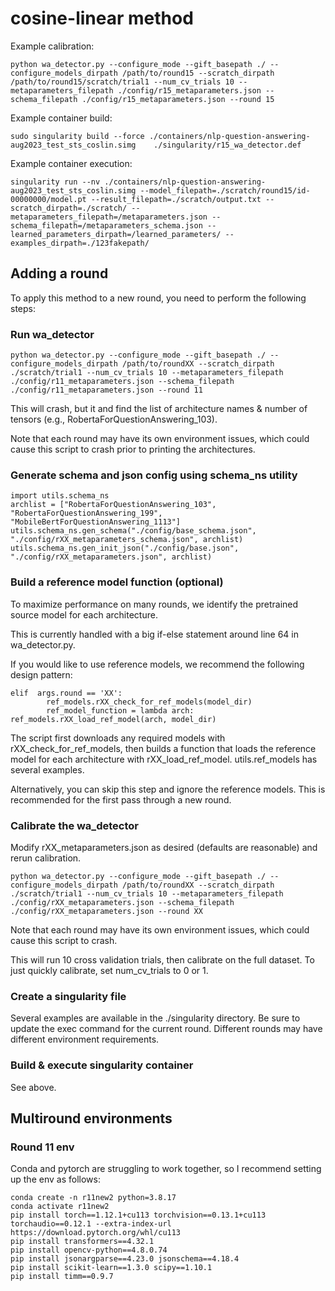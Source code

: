 # cosine-linear method

Example calibration: 
```
python wa_detector.py --configure_mode --gift_basepath ./ --configure_models_dirpath /path/to/round15 --scratch_dirpath /path/to/round15/scratch/trial1 --num_cv_trials 10 --metaparameters_filepath ./config/r15_metaparameters.json --schema_filepath ./config/r15_metaparameters.json --round 15
```

Example container build: 
```
sudo singularity build --force ./containers/nlp-question-answering-aug2023_test_sts_coslin.simg    ./singularity/r15_wa_detector.def
```

Example container execution: 
```
singularity run --nv ./containers/nlp-question-answering-aug2023_test_sts_coslin.simg --model_filepath=./scratch/round15/id-00000000/model.pt --result_filepath=./scratch/output.txt --scratch_dirpath=./scratch/ --metaparameters_filepath=/metaparameters.json --schema_filepath=/metaparameters_schema.json --learned_parameters_dirpath=/learned_parameters/ --examples_dirpath=./123fakepath/
```

## Adding a round
To apply this method to a new round, you need to perform the following steps:

### Run wa_detector
```
python wa_detector.py --configure_mode --gift_basepath ./ --configure_models_dirpath /path/to/roundXX --scratch_dirpath ./scratch/trial1 --num_cv_trials 10 --metaparameters_filepath ./config/r11_metaparameters.json --schema_filepath ./config/r11_metaparameters.json --round 11
```
This will crash, but it and find the list of architecture names & number of tensors (e.g., RobertaForQuestionAnswering_103).

Note that each round may have its own environment issues, which could cause this script to crash prior to printing the architectures.

### Generate schema and json config using schema_ns utility
```
import utils.schema_ns
archlist = ["RobertaForQuestionAnswering_103", "RobertaForQuestionAnswering_199", "MobileBertForQuestionAnswering_1113"]
utils.schema_ns.gen_schema("./config/base_schema.json", "./config/rXX_metaparameters_schema.json", archlist)
utils.schema_ns.gen_init_json("./config/base.json", "./config/rXX_metaparameters.json", archlist)
```

### Build a reference model function (optional) 
To maximize performance on many rounds, we identify the pretrained source model for each architecture. 

This is currently handled with a big if-else statement around line 64 in wa_detector.py. 

If you would like to use reference models, we recommend the following design pattern:
```
elif  args.round == 'XX':
        ref_models.rXX_check_for_ref_models(model_dir)
        ref_model_function = lambda arch: ref_models.rXX_load_ref_model(arch, model_dir)
```
The script first downloads any required models with rXX_check_for_ref_models, then builds a function that loads the reference model for each architecture with rXX_load_ref_model. utils.ref_models has several examples. 

Alternatively, you can skip this step and ignore the reference models. This is recommended for the first pass through a new round. 

### Calibrate the wa_detector
Modify rXX_metaparameters.json as desired (defaults are reasonable) and rerun calibration.

```
python wa_detector.py --configure_mode --gift_basepath ./ --configure_models_dirpath /path/to/roundXX --scratch_dirpath ./scratch/trial1 --num_cv_trials 10 --metaparameters_filepath ./config/rXX_metaparameters.json --schema_filepath ./config/rXX_metaparameters.json --round XX
```

Note that each round may have its own environment issues, which could cause this script to crash.

This will run 10 cross validation trials, then calibrate on the full dataset. To just quickly calibrate, set num_cv_trials to 0 or 1. 

### Create a singularity file
Several examples are available in the ./singularity directory. Be sure to update the exec command for the current round. Different rounds may have different environment requirements.

### Build & execute singularity container
See above.


## Multiround environments


### Round 11 env
Conda and pytorch are struggling to work together, so I recommend setting up the env as follows:
```
conda create -n r11new2 python=3.8.17
conda activate r11new2
pip install torch==1.12.1+cu113 torchvision==0.13.1+cu113 torchaudio==0.12.1 --extra-index-url https://download.pytorch.org/whl/cu113
pip install transformers==4.32.1
pip install opencv-python==4.8.0.74
pip install jsonargparse==4.23.0 jsonschema==4.18.4
pip install scikit-learn==1.3.0 scipy==1.10.1
pip install timm==0.9.7
```



